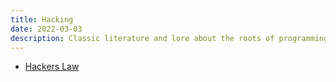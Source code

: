 ```yaml
---
title: Hacking
date: 2022-03-03
description: Classic literature and lore about the roots of programming. 
---
```


- [Hackers Law](https://github.com/dwmkerr/hacker-laws)

